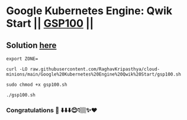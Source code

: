 # Google Kubernetes Engine: Qwik Start || [GSP100](https://www.cloudskillsboost.google/focuses/878?parent=catalog) ||

## Solution [here]()

```
export ZONE=
```
```
curl -LO raw.githubusercontent.com/RaghavKripasthya/cloud-minions/main/Google%20Kubernetes%20Engine%20Qwik%20Start/gsp100.sh

sudo chmod +x gsp100.sh

./gsp100.sh
```

### Congratulations 🎉 ⬇️⬇️⬇️😊👇🏼✨❤️


